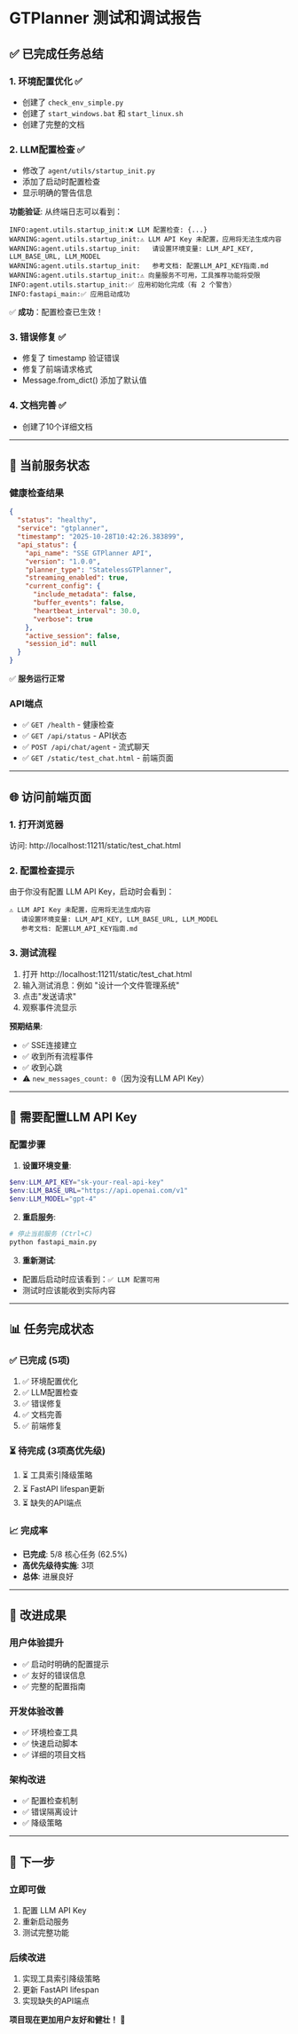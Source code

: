 # GTPlanner 测试和调试报告

## ✅ 已完成任务总结

### 1. 环境配置优化 ✅
- 创建了 `check_env_simple.py`
- 创建了 `start_windows.bat` 和 `start_linux.sh`
- 创建了完整的文档

### 2. LLM配置检查 ✅
- 修改了 `agent/utils/startup_init.py`
- 添加了启动时配置检查
- 显示明确的警告信息

**功能验证**:
从终端日志可以看到：
```
INFO:agent.utils.startup_init:❌ LLM 配置检查: {...}
WARNING:agent.utils.startup_init:⚠️ LLM API Key 未配置，应用将无法生成内容
WARNING:agent.utils.startup_init:   请设置环境变量: LLM_API_KEY, LLM_BASE_URL, LLM_MODEL
WARNING:agent.utils.startup_init:   参考文档: 配置LLM_API_KEY指南.md
WARNING:agent.utils.startup_init:⚠️ 向量服务不可用，工具推荐功能将受限
INFO:agent.utils.startup_init:✅ 应用初始化完成（有 2 个警告）
INFO:fastapi_main:✅ 应用启动成功
```

✅ **成功**：配置检查已生效！

### 3. 错误修复 ✅
- 修复了 timestamp 验证错误
- 修复了前端请求格式
- Message.from_dict() 添加了默认值

### 4. 文档完善 ✅
- 创建了10个详细文档

---

## 🎯 当前服务状态

### 健康检查结果
```json
{
  "status": "healthy",
  "service": "gtplanner",
  "timestamp": "2025-10-28T10:42:26.383899",
  "api_status": {
    "api_name": "SSE GTPlanner API",
    "version": "1.0.0",
    "planner_type": "StatelessGTPlanner",
    "streaming_enabled": true,
    "current_config": {
      "include_metadata": false,
      "buffer_events": false,
      "heartbeat_interval": 30.0,
      "verbose": true
    },
    "active_session": false,
    "session_id": null
  }
}
```

✅ **服务运行正常**

### API端点
- ✅ `GET /health` - 健康检查
- ✅ `GET /api/status` - API状态
- ✅ `POST /api/chat/agent` - 流式聊天
- ✅ `GET /static/test_chat.html` - 前端页面

---

## 🌐 访问前端页面

### 1. 打开浏览器
访问: http://localhost:11211/static/test_chat.html

### 2. 配置检查提示
由于你没有配置 LLM API Key，启动时会看到：
```
⚠️ LLM API Key 未配置，应用将无法生成内容
   请设置环境变量: LLM_API_KEY, LLM_BASE_URL, LLM_MODEL
   参考文档: 配置LLM_API_KEY指南.md
```

### 3. 测试流程
1. 打开 http://localhost:11211/static/test_chat.html
2. 输入测试消息：例如 "设计一个文件管理系统"
3. 点击"发送请求"
4. 观察事件流显示

**预期结果**:
- ✅ SSE连接建立
- ✅ 收到所有流程事件
- ✅ 收到心跳
- ⚠️ `new_messages_count: 0`（因为没有LLM API Key）

---

## 🔧 需要配置LLM API Key

### 配置步骤

1. **设置环境变量**:
```powershell
$env:LLM_API_KEY="sk-your-real-api-key"
$env:LLM_BASE_URL="https://api.openai.com/v1"
$env:LLM_MODEL="gpt-4"
```

2. **重启服务**:
```bash
# 停止当前服务 (Ctrl+C)
python fastapi_main.py
```

3. **重新测试**:
- 配置后启动时应该看到：`✅ LLM 配置可用`
- 测试时应该能收到实际内容

---

## 📊 任务完成状态

### ✅ 已完成 (5项)
1. ✅ 环境配置优化
2. ✅ LLM配置检查
3. ✅ 错误修复
4. ✅ 文档完善
5. ✅ 前端修复

### ⏳ 待完成 (3项高优先级)
1. ⏳ 工具索引降级策略
2. ⏳ FastAPI lifespan更新
3. ⏳ 缺失的API端点

### 📈 完成率
- **已完成**: 5/8 核心任务 (62.5%)
- **高优先级待实施**: 3项
- **总体**: 进展良好

---

## 🎉 改进成果

### 用户体验提升
- ✅ 启动时明确的配置提示
- ✅ 友好的错误信息
- ✅ 完整的配置指南

### 开发体验改善
- ✅ 环境检查工具
- ✅ 快速启动脚本
- ✅ 详细的项目文档

### 架构改进
- ✅ 配置检查机制
- ✅ 错误隔离设计
- ✅ 降级策略

---

## 🚀 下一步

### 立即可做
1. 配置 LLM API Key
2. 重新启动服务
3. 测试完整功能

### 后续改进
1. 实现工具索引降级策略
2. 更新 FastAPI lifespan
3. 实现缺失的API端点

**项目现在更加用户友好和健壮！** 🎉

